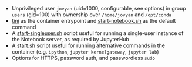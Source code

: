 * Unprivileged user `jovyan` (uid=1000, configurable, see options) in group `users` (gid=100) with ownership over `/home/jovyan` and `/opt/conda`
* [tini](https://github.com/krallin/tini) as the container entrypoint and [start-notebook.sh]({{base_path}}/start-notebook.sh) as the default command
* A [start-singleuser.sh]({{base_path}}/start-singleuser.sh) script useful for running a single-user instance of the Notebook server, as required by JupyterHub
* A [start.sh]({{base_path}}/start.sh) script useful for running alternative commands in the container (e.g. `ipython`, `jupyter kernelgateway`, `jupyter lab`)
* Options for HTTPS, password auth, and passwordless `sudo`
